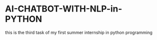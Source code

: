 # AI-CHATBOT-WITH-NLP-in-PYTHON
this is the third task of my first summer internship in python programming 
